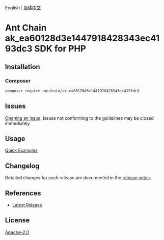 English | [简体中文](README-CN.md)

# Ant Chain ak_ea60128d3e1447918428343ec4193dc3 SDK for PHP

## Installation

### Composer

```bash
composer require antchain/ak_ea60128d3e1447918428343ec4193dc3
```

## Issues

[Opening an Issue](https://github.com/alipay/antchain-openapi-prod-sdk/issues/new), Issues not conforming to the guidelines may be closed immediately.

## Usage

[Quick Examples](https://github.com/alipay/antchain-openapi-prod-sdk/blob/master/docs/0-Examples-EN.md#quick-examples)

## Changelog

Detailed changes for each release are documented in the [release notes](./ChangeLog.txt).

## References

* [Latest Release](https://github.com/antchain-openapi-sdk-php)

## License

[Apache-2.0](http://www.apache.org/licenses/LICENSE-2.0)
